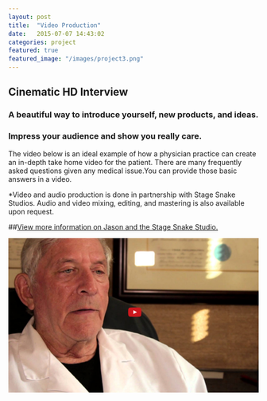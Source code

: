 ```yaml
---
layout: post
title:  "Video Production"
date:   2015-07-07 14:43:02
categories: project
featured: true
featured_image: "/images/project3.png"
---
```


## Cinematic HD Interview

### A beautiful way to introduce yourself, new products, and ideas.

### Impress your audience and show you really care.

The video below is an ideal example of how a physician practice can create an in-depth take home video for the patient. There are many frequently asked questions given any medical issue.You can  provide those basic answers in a video.

*Video and audio production is done in partnership with Stage Snake Studios.  Audio and video mixing, editing, and mastering is also available upon request.

##[View more information on Jason and the Stage Snake Studio.](http://www.jasonperno.com/#!services/c1h6a)


[![Q&A HD Video](/images/videoPlayButton.png)](https://youtu.be/0JNVj6eAHDs)